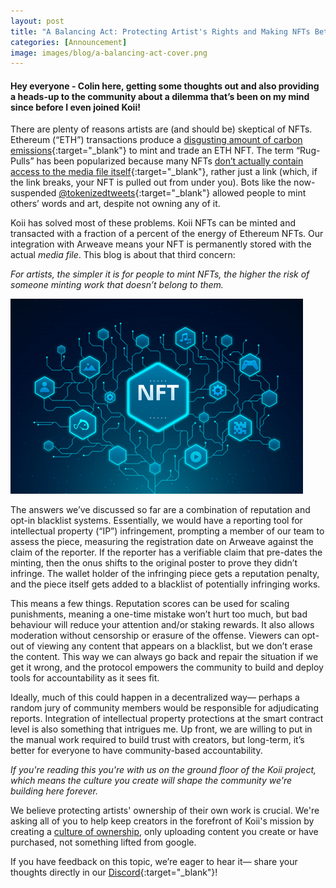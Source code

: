 ```yaml
---
layout: post
title: "A Balancing Act: Protecting Artist's Rights and Making NFTs Better"
categories: [Announcement]
image: images/blog/a-balancing-act-cover.png
---
```


#### Hey everyone - Colin here, getting some thoughts out and also providing a heads-up to the community about a dilemma that’s been on my mind since before I even joined Koii!

There are plenty of reasons artists are (and should be) skeptical of NFTs. Ethereum (“ETH”) transactions produce a [disgusting amount of carbon emissions](https://www.theverge.com/2021/3/15/22328203/nft-cryptoart-ethereum-blockchain-climate-change){:target="\_blank"} to mint and trade an ETH NFT. The term “Rug-Pulls” has been popularized because many NFTs [don’t actually contain access to the media file itself](https://cointelegraph.com/news/opensea-collector-pulls-the-rug-on-nfts-to-highlight-arbitrary-value){:target="\_blank"}, rather just a link (which, if the link breaks, your NFT is pulled out from under you). Bots like the now-suspended [@tokenizedtweets](https://twitter.com/tokenizedtweets){:target="\_blank"} allowed people to mint others’ words and art, despite not owning any of it.

Koii has solved most of these problems. Koii NFTs can be minted and transacted with a fraction of a percent of the energy of Ethereum NFTs. Our integration with Arweave means your NFT is permanently stored with the actual _media file_. This blog is about that third concern:

_For artists, the simpler it is for people to mint NFTs, the higher the risk of someone minting work that doesn’t belong to them._

![image 2](/images/blog/a-balancing-act-img2.png)

The answers we’ve discussed so far are a combination of reputation and opt-in blacklist systems. Essentially, we would have a reporting tool for intellectual property (“IP”) infringement, prompting a member of our team to assess the piece, measuring the registration date on Arweave against the claim of the reporter. If the reporter has a verifiable claim that pre-dates the minting, then the onus shifts to the original poster to prove they didn’t infringe. The wallet holder of the infringing piece gets a reputation penalty, and the piece itself gets added to a blacklist of potentially infringing works.

This means a few things. Reputation scores can be used for scaling punishments, meaning a one-time mistake won’t hurt too much, but bad behaviour will reduce your attention and/or staking rewards. It also allows moderation without censorship or erasure of the offense. Viewers can opt-out of viewing any content that appears on a blacklist, but we don’t erase the content. This way we can always go back and repair the situation if we get it wrong, and the protocol empowers the community to build and deploy tools for accountability as it sees fit.

Ideally, much of this could happen in a decentralized way— perhaps a random jury of community members would be responsible for adjudicating reports. Integration of intellectual property protections at the smart contract level is also something that intrigues me. Up front, we are willing to put in the manual work required to build trust with creators, but long-term, it’s better for everyone to have community-based accountability.

_If you're reading this you're with us on the ground floor of the Koii project, which means the culture you create will shape the community we're building here forever._

We believe protecting artists' ownership of their own work is crucial. We're asking all of you to help keep creators in the forefront of Koii's mission by creating a <u>culture of ownership</u>, only uploading content you create or have purchased, not something lifted from google.

If you have feedback on this topic, we’re eager to hear it— share your thoughts directly in our [Discord](https://discord.gg/koii){:target="\_blank"}!
